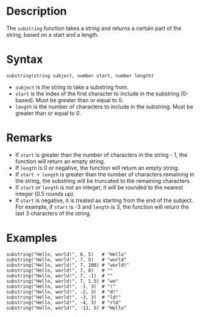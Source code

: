 # Description

The `substring` function takes a string and returns a certain part of the string, based on a start and a length.

# Syntax

```step
substring(string subject, number start, number length)
```

- `subject` is the string to take a substring from.
- `start` is the index of the first character to include in the substring (0-based). Must be greater than or equal to 0.
- `length` is the number of characters to include in the substring. Must be greater than or equal to 0.

# Remarks

- If `start` is greater than the number of characters in the string - 1, the function will return an empty string.
- If `length` is 0 or negative, the function will return an empty string.
- If `start + length` is greater than the number of characters remaining in the string, the substring will be truncated to the remaining characters.
- If `start` or `length` is not an integer, it will be rounded to the nearest integer (0.5 rounds up).
- If `start` is negative, it is treated as starting from the end of the subject. For example, if `start` is -3 and `length` is 3, the function will return the last 3 characters of the string.

# Examples

```step
substring("Hello, world!", 0, 5)   # "Hello"
substring("Hello, world!", 7, 5)   # "world"
substring("Hello, world!", 7, 100) # "world!"
substring("Hello, world!", 7, 0)   # ""
substring("Hello, world!", 7, -1)  # ""
substring("Hello, world!", 7, 1.5) # "wo"
substring("Hello, world!", -1, 3)  # "!"
substring("Hello, world!", -2, 3)  # "d!"
substring("Hello, world!", -3, 3)  # "ld!"
substring("Hello, world!", -4, 3)  # "rld"
substring("Hello, world!", -13, 5) # "Hello"
```
